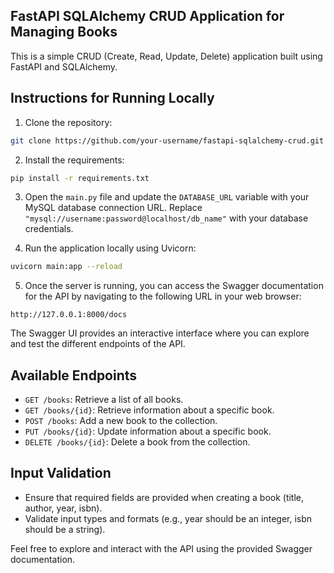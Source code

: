 ## FastAPI SQLAlchemy CRUD Application for Managing Books

This is a simple CRUD (Create, Read, Update, Delete) application built using FastAPI and SQLAlchemy.

## Instructions for Running Locally

1. Clone the repository:

```bash
git clone https://github.com/your-username/fastapi-sqlalchemy-crud.git
```

2. Install the requirements:

```bash
pip install -r requirements.txt
```

3. Open the `main.py` file and update the `DATABASE_URL` variable with your MySQL database connection URL. Replace `"mysql://username:password@localhost/db_name"` with your database credentials.

4. Run the application locally using Uvicorn:

```bash
uvicorn main:app --reload
```

5. Once the server is running, you can access the Swagger documentation for the API by navigating to the following URL in your web browser:

```
http://127.0.0.1:8000/docs
```

The Swagger UI provides an interactive interface where you can explore and test the different endpoints of the API.

## Available Endpoints

- `GET /books`: Retrieve a list of all books.
- `GET /books/{id}`: Retrieve information about a specific book.
- `POST /books`: Add a new book to the collection.
- `PUT /books/{id}`: Update information about a specific book.
- `DELETE /books/{id}`: Delete a book from the collection.

## Input Validation

- Ensure that required fields are provided when creating a book (title, author, year, isbn).
- Validate input types and formats (e.g., year should be an integer, isbn should be a string).

Feel free to explore and interact with the API using the provided Swagger documentation.